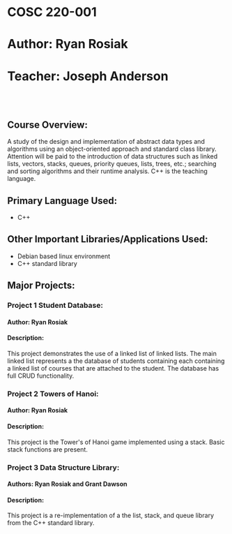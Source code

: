# COSC 220-001
# Author: Ryan Rosiak
# Teacher: Joseph Anderson
<br /> <br />
## Course Overview:
A study of the design and implementation of abstract data types and algorithms
using an object-oriented approach and standard class library. Attention will be paid to the
introduction of data structures such as linked lists, vectors, stacks, queues, priority queues, lists,
trees, etc.; searching and sorting algorithms and their runtime analysis. C++ is the teaching
language.
## Primary Language Used:
* C++
## Other Important Libraries/Applications Used:
* Debian based linux environment
* C++ standard library
## Major Projects:
### Project 1 Student Database:
#### Author: Ryan Rosiak
#### Description:
This project demonstrates the use of a linked list of linked lists. The main linked list represents a the database of students containing each containing a linked list of 
courses that are attached to the student. The database has full CRUD functionality.
### Project 2 Towers of Hanoi:
#### Author: Ryan Rosiak
#### Description:
This project is the Tower's of Hanoi game implemented using a stack. Basic stack functions are present.
### Project 3 Data Structure Library:
#### Authors: Ryan Rosiak and Grant Dawson
#### Description:
This project is a re-implementation of a the list, stack, and queue library from the C++ standard library.
